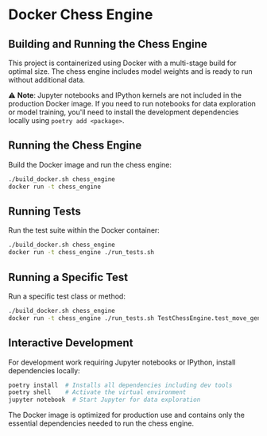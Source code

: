 # Docker Chess Engine

## Building and Running the Chess Engine

This project is containerized using Docker with a multi-stage build for optimal size. The chess engine includes model weights and is ready to run without additional data.

⚠️ **Note**: Jupyter notebooks and IPython kernels are not included in the production Docker image. If you need to run notebooks for data exploration or model training, you'll need to install the development dependencies locally using `poetry add <package>`.

## Running the Chess Engine

Build the Docker image and run the chess engine:

```sh
./build_docker.sh chess_engine
docker run -t chess_engine
```

## Running Tests

Run the test suite within the Docker container:

```sh
./build_docker.sh chess_engine
docker run -t chess_engine ./run_tests.sh
```

## Running a Specific Test

Run a specific test class or method:

```sh
./build_docker.sh chess_engine
docker run -t chess_engine ./run_tests.sh TestChessEngine.test_move_generation
```

## Interactive Development

For development work requiring Jupyter notebooks or IPython, install dependencies locally:

```sh
poetry install  # Installs all dependencies including dev tools
poetry shell    # Activate the virtual environment
jupyter notebook  # Start Jupyter for data exploration
```

The Docker image is optimized for production use and contains only the essential dependencies needed to run the chess engine.